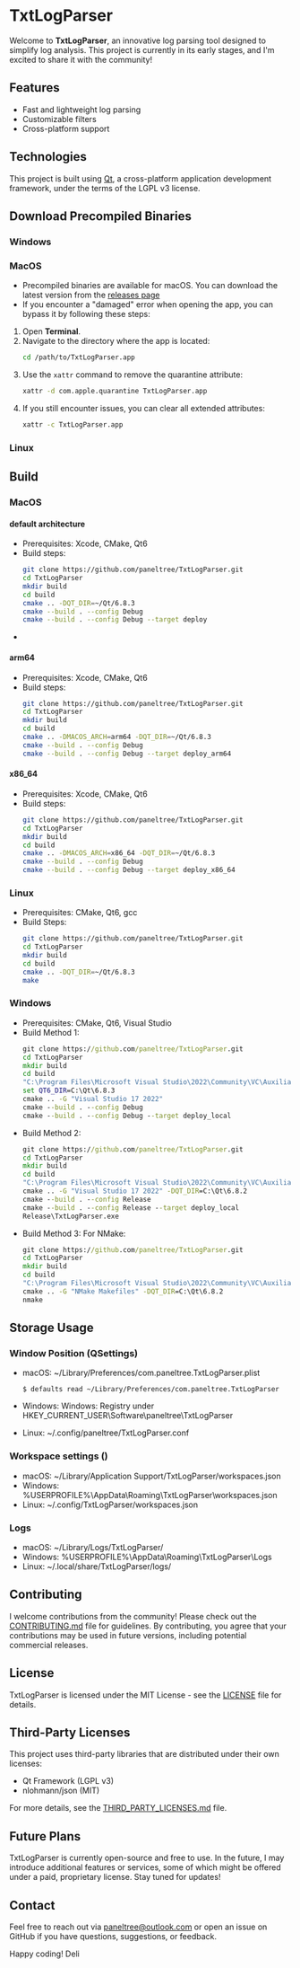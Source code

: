 # TxtLogParser

Welcome to **TxtLogParser**, an innovative log parsing tool designed to simplify log analysis. This project is currently in its early stages, and I'm excited to share it with the community!

## Features
- Fast and lightweight log parsing
- Customizable filters
- Cross-platform support

## Technologies
This project is built using [Qt](https://www.qt.io/), a cross-platform application development framework, under the terms of the LGPL v3 license.

## Download Precompiled Binaries

### Windows

### MacOS

* Precompiled binaries are available for macOS. You can download the latest version from the [releases page]()
* If you encounter a "damaged" error when opening the app, you can bypass it by following these steps:
1. Open **Terminal**.
2. Navigate to the directory where the app is located:
   ```bash
   cd /path/to/TxtLogParser.app
   ```
3. Use the `xattr` command to remove the quarantine attribute:
   ```bash
   xattr -d com.apple.quarantine TxtLogParser.app
   ```
4. If you still encounter issues, you can clear all extended attributes:
   ```bash
   xattr -c TxtLogParser.app
   ```

### Linux

## Build

### MacOS

#### default architecture
* Prerequisites: Xcode, CMake, Qt6
* Build steps:
   ```bash
   git clone https://github.com/paneltree/TxtLogParser.git
   cd TxtLogParser
   mkdir build
   cd build
   cmake .. -DQT_DIR=~/Qt/6.8.3 
   cmake --build . --config Debug
   cmake --build . --config Debug --target deploy
   ```
* 

#### arm64
* Prerequisites: Xcode, CMake, Qt6
* Build steps:
   ```bash
   git clone https://github.com/paneltree/TxtLogParser.git
   cd TxtLogParser
   mkdir build
   cd build
   cmake .. -DMACOS_ARCH=arm64 -DQT_DIR=~/Qt/6.8.3 
   cmake --build . --config Debug
   cmake --build . --config Debug --target deploy_arm64
   ```

#### x86_64

* Prerequisites: Xcode, CMake, Qt6
* Build steps:
   ```bash
   git clone https://github.com/paneltree/TxtLogParser.git
   cd TxtLogParser
   mkdir build
   cd build
   cmake .. -DMACOS_ARCH=x86_64 -DQT_DIR=~/Qt/6.8.3 
   cmake --build . --config Debug
   cmake --build . --config Debug --target deploy_x86_64
   ```

### Linux

* Prerequisites: CMake, Qt6, gcc
* Build Steps:
   ```bash
   git clone https://github.com/paneltree/TxtLogParser.git
   cd TxtLogParser
   mkdir build
   cd build
   cmake .. -DQT_DIR=~/Qt/6.8.3
   make
   ```

### Windows

* Prerequisites: CMake, Qt6, Visual Studio
* Build Method 1:
   ```cmd
   git clone https://github.com/paneltree/TxtLogParser.git
   cd TxtLogParser
   mkdir build
   cd build
   "C:\Program Files\Microsoft Visual Studio\2022\Community\VC\Auxiliary\Build\vcvars64.bat"
   set QT6_DIR=C:\Qt\6.8.3
   cmake .. -G "Visual Studio 17 2022" 
   cmake --build . --config Debug
   cmake --build . --config Debug --target deploy_local
   ```
* Build Method 2:
   ```cmd
   git clone https://github.com/paneltree/TxtLogParser.git
   cd TxtLogParser
   mkdir build
   cd build
   "C:\Program Files\Microsoft Visual Studio\2022\Community\VC\Auxiliary\Build\vcvars64.bat"
   cmake .. -G "Visual Studio 17 2022" -DQT_DIR=C:\Qt\6.8.2
   cmake --build . --config Release
   cmake --build . --config Release --target deploy_local
   Release\TxtLogParser.exe
   ```
* Build Method 3: For NMake:
   ```cmd
   git clone https://github.com/paneltree/TxtLogParser.git
   cd TxtLogParser
   mkdir build
   cd build
   "C:\Program Files\Microsoft Visual Studio\2022\Community\VC\Auxiliary\Build\vcvars64.bat"
   cmake .. -G "NMake Makefiles" -DQT_DIR=C:\Qt\6.8.2
   nmake
   ```

## Storage Usage

### Window Position (QSettings)

* macOS: ~/Library/Preferences/com.paneltree.TxtLogParser.plist

   ```
   $ defaults read ~/Library/Preferences/com.paneltree.TxtLogParser
   ```
* Windows: Windows: Registry under HKEY_CURRENT_USER\Software\paneltree\TxtLogParser
* Linux: ~/.config/paneltree/TxtLogParser.conf


### Workspace settings ()

* macOS: ~/Library/Application Support/TxtLogParser/workspaces.json
* Windows: %USERPROFILE%\AppData\Roaming\TxtLogParser\workspaces.json
* Linux: ~/.config/TxtLogParser/workspaces.json

### Logs

* macOS: ~/Library/Logs/TxtLogParser/
* Windows: %USERPROFILE%\AppData\Roaming\TxtLogParser\Logs
* Linux: ~/.local/share/TxtLogParser/logs/

## Contributing
I welcome contributions from the community! Please check out the [CONTRIBUTING.md](CONTRIBUTING.md) file for guidelines. By contributing, you agree that your contributions may be used in future versions, including potential commercial releases.

## License

TxtLogParser is licensed under the MIT License - see the [LICENSE](LICENSE) file for details.

## Third-Party Licenses

This project uses third-party libraries that are distributed under their own licenses:
- Qt Framework (LGPL v3)
- nlohmann/json (MIT)

For more details, see the [THIRD_PARTY_LICENSES.md](THIRD_PARTY_LICENSES.md) file.

## Future Plans
TxtLogParser is currently open-source and free to use. In the future, I may introduce additional features or services, some of which might be offered under a paid, proprietary license. Stay tuned for updates!

## Contact
Feel free to reach out via paneltree@outlook.com or open an issue on GitHub if you have questions, suggestions, or feedback.

Happy coding!
Deli